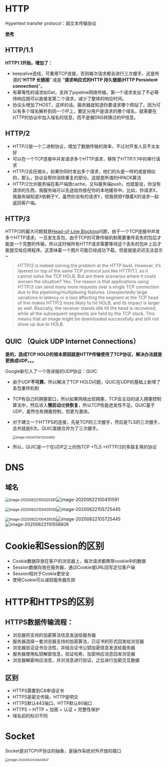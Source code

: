 # HTTP

Hypertext transfer protocol：超文本传输协议

**[参考](https://coolshell.cn/articles/19840.html)**

## HTTP/1.1

**HTTP1.1开始，增加了：**

- keepalive选线，可重用TCP连接，否则每次请求都会进行三次握手。这是所谓的“**HTTP 长链接**” 或是 “**请求响应式的HTTP 持久链接(HTTP Persistent connection)**”。
- 有幂等性的请求如Get，支持了pipeline网络传输，第一个请求发出了不必等待响应就可以直接发第二个请求，减少了整体的响应时间。
- 协议头增加了HOST，这样的话，服务器就知道你要请求哪个网站了。因为可以有多个域名解析到同一个IP上，要区分用户是请求的哪个域名，就需要在HTTP的协议中加入域名的信息，而不是被DNS转换过的IP信息。

## HTTP/2

- HTTP/2是一个二进制协议，增加了数据传输的效率，不过对开发人员不太友好
- 可以在一个TCP连接中并发请求多个HTTP请求，移除了HTTP/1.1中的串行请求
- HTTP/2会压缩头，如果你同时发出多个请求，他们的头是一样的或是相似的，那么，协议会帮你消除重复的部分。这就是所谓的HPACK算法
- HTTP/2允许服务端在客户端放cache，又叫服务端push，也就是说，你没有请求的东西，我服务端可以先送给你放在你的本地缓存中。比如，你请求X，我服务端知道X依赖于Y，虽然你没有的请求Y，但我把把Y跟着X的请求一起返回客户端。

## HTTP/3

HTTP/2的最大问题就是[Head-of-Line Blocking](https://en.wikipedia.org/wiki/Head-of-line_blocking)问题，由于一个TCP连接中并发多个HTTP请求。一旦发生丢包，由于TCP的可靠传输机制需要重传丢失的包后才能是一个完整的传输，所以这时候所有HTTP请求需要等待这个丢失的包补上后才能提交给应用程序。这意味着一个图片可能已经成功下载，但是就是迟迟无法显示~

> HTTP/2 is indeed solving the problem at the HTTP level. However, it’s layered on top of the same TCP protocol just like HTTP/1.1, so it cannot solve the TCP HOLB. But are there scenarios where it could worsen the situation? Yes. The reason is that applications using HTTP/2 can send many more requests over a single TCP connection due to the pipelining/multiplexing features. Unexpectedly large variations in latency or a loss affecting the segment at the TCP head of line makes HTTP/2 more likely to hit HOLB, and its impact is larger as well. Basically, the receiver stands idle till the head is recovered, while all the subsequent segments are held by the TCP stack. This means that an image might be downloaded successfully and still not show up due to HOLB.

## QUIC （Quick UDP Internet Connections）

**是的，造成TCP HOLD的根本原因就是HTTP传输使用了TCP协议，解决办法就是更换成UDP。。。**

Google新引入了一个改进版的UDP协议：QUIC

- 由于UDP**不可靠**，所以解决了TCP HOLD问题，QUIC在UDP的基础上新增了丢包重传机制

- TCP有自己的拥塞窗口，所以如果网络出现拥塞，TCP会主动的进入拥塞控制算法中，然后进入**慢启动**或**快恢复**，所以TCP性能迸发性不足。QUIC基于UDP，虽然也有拥塞控制，但更为激进。

- 对于建立一个HTTPS的连接，先是TCP的三次握手，然后是TLS的三次握手，总共就是6次。QUIC直接合并为了三次握手。

  <img src="图片/image-20200704112033952.png" alt="image-20200704112033952" style="zoom:67%;" />

- 所以，QUIC是一个在UDP之上的伪TCP +TLS +HTTP/2的多路复用的协议

# DNS

## 域名

<img src="图片/image-20200622100320381.png" alt="image-20200622100320381" style="zoom:80%;" />![image-20200622100410591](图片/image-20200622100410591.png)



<img src="图片/image-20200622100429130.png" alt="image-20200622100429130" style="zoom:80%;" />![image-20200622105725445](图片/image-20200622105725445.png)

<img src="图片/image-20200622100429130.png" alt="image-20200622100429130" style="zoom:80%;" />![image-20200622105725445](图片/image-20200622105725445.png)![image-20200622110556608](图片/image-20200622110556608.png)

# Cookie和Session的区别

- Cookie数据存放在客户的浏览器上，每次请求都携带cookie中的数据
- Session数据存放在服务器，通过Cookie或URL回写定位客户端
- Session相对于Cookie更安全
- 使用Cookie可以减轻服务器负担

# HTTP和HTTPS的区别

## HTTPS数据传输流程：

- 浏览器将支持的加密算法信息发送给服务器
- 服务器选择一套浏览器支持的加密算法，已证书的形式回发给浏览器
- 浏览器验证证书合法性，并结合证书公钥加密信息发送给服务器
- 服务器使用私钥解密信息，验证哈希，加密响应消息回发浏览器
- 浏览器解密响应消息，并对消息进行验证，之后进行加密交互数据

## 区别

- HTTPS需要到CA申请证书
- HTTPS是密文传输，HTTP是明文
- HTTPS默认443端口，HTTP默认80端口
- HTTPS = HTTP + 加密 + 认证 + 完整性保护
- 域名前的标识不同

# Socket

Socket是对TCP/IP协议的抽象，是操作系统对外开放的接口

<img src="图片/image-20200622143643847.png" alt="image-20200622143643847" style="zoom: 67%;" />